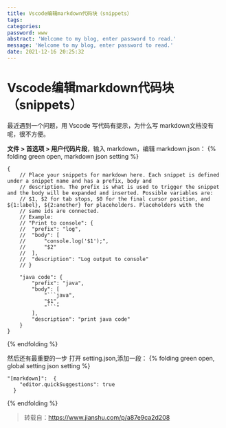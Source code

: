 ```yaml
---
title: Vscode编辑markdown代码块（snippets）
tags:
categories:
password: www
abstract: 'Welcome to my blog, enter password to read.'
message: 'Welcome to my blog, enter password to read.'
date: 2021-12-16 20:25:32
---
```


# Vscode编辑markdown代码块（snippets）

最近遇到一个问题，用 Vscode 写代码有提示，为什么写 markdown文档没有呢，很不方便。

**文件 > 首选项 > 用户代码片段**，输入 markdown，编辑 markdown.json：
{% folding green open, markdown json setting %}
```
{
    // Place your snippets for markdown here. Each snippet is defined under a snippet name and has a prefix, body and 
    // description. The prefix is what is used to trigger the snippet and the body will be expanded and inserted. Possible variables are:
    // $1, $2 for tab stops, $0 for the final cursor position, and ${1:label}, ${2:another} for placeholders. Placeholders with the 
    // same ids are connected.
    // Example:
    // "Print to console": {
    //  "prefix": "log",
    //  "body": [
    //      "console.log('$1');",
    //      "$2"
    //  ],
    //  "description": "Log output to console"
    // }

    "java code": {
        "prefix": "java",
        "body": [
            "```java",
            "$1",
            "```"
        ],
        "description": "print java code"
    }
}
```
{% endfolding %}

然后还有最重要的一步
打开 setting.json,添加一段：
{% folding green open, global setting json setting %}
```
"[markdown]":  {
    "editor.quickSuggestions": true
  }
```
{% endfolding %}

> 转载自：https://www.jianshu.com/p/a87e9ca2d208
